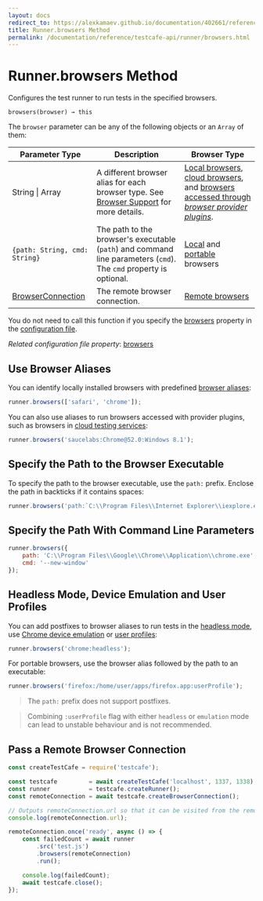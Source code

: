 ```yaml
---
layout: docs
redirect_to: https://alexkamaev.github.io/documentation/402661/reference/testcafe-api/runner/browsers
title: Runner.browsers Method
permalink: /documentation/reference/testcafe-api/runner/browsers.html
---
```

# Runner.browsers Method

Configures the test runner to run tests in the specified browsers.

```text
browsers(browser) → this
```

The `browser` parameter can be any of the following objects or an `Array` of them:

Parameter Type                                                                                        | Description                            | Browser Type
---------------------------------------------------------------------------------------------------- | --------------------------------------------------------------------------------------------------------------------------------------------------------------------- | ----------------------------
String &#124; Array                                                                                           | A different browser alias for each browser type. See [Browser Support](../../../guides/concepts/browsers.md) for more details.                            | [Local browsers](../../../guides/concepts/browsers.md#locally-installed-browsers), [cloud browsers](../../../guides/concepts/browsers.md#browsers-in-cloud-testing-services), and [browsers accessed through *browser provider plugins*](../../../guides/concepts/browsers.md#nonconventional-browsers).                                                                 |
 `{path: String, cmd: String}`                                                                        | The path to the browser's executable (`path`) and command line parameters (`cmd`). The `cmd` property is optional.                                                     | [Local](../../../guides/concepts/browsers.md#locally-installed-browsers) and [portable](../../../guides/concepts/browsers.md#portable-browsers) browsers
[BrowserConnection](../browserconnection/README.md)                                                            | The remote browser connection.                                                                                                                                        | [Remote browsers](../../../guides/concepts/browsers.md#browsers-on-remote-devices)

You do not need to call this function if you specify the [browsers](../../configuration-file.md#browsers) property in the [configuration file](../../configuration-file.md).

*Related configuration file property*: [browsers](../../configuration-file.md#browsers)

## Use Browser Aliases

You can identify locally installed browsers with predefined [browser aliases](../../../guides/concepts/browsers.md#locally-installed-browsers):

```js
runner.browsers(['safari', 'chrome']);
```

You can also use aliases to run browsers accessed with provider plugins, such as browsers in [cloud testing services](../../../guides/concepts/browsers.md#browsers-in-cloud-testing-services):

```js
runner.browsers('saucelabs:Chrome@52.0:Windows 8.1');
```

## Specify the Path to the Browser Executable

To specify the path to the browser executable, use the `path:` prefix. Enclose the path in backticks if it contains spaces:

```js
runner.browsers('path:`C:\\Program Files\\Internet Explorer\\iexplore.exe`');
```

## Specify the Path With Command Line Parameters

```js
runner.browsers({
    path: 'C:\\Program Files\\Google\\Chrome\\Application\\chrome.exe',
    cmd: '--new-window'
});
```

## Headless Mode, Device Emulation and User Profiles

You can add postfixes to browser aliases to run tests in the [headless mode](../../../guides/concepts/browsers.md#test-in-headless-mode), use [Chrome device emulation](../../../guides/concepts/browsers.md#use-chromium-device-emulation) or [user profiles](../../../guides/concepts/browsers.md#user-profiles):

```js
runner.browsers('chrome:headless');
```

For portable browsers, use the browser alias followed by the path to an executable:

```js
runner.browsers('firefox:/home/user/apps/firefox.app:userProfile');
```

> The `path:` prefix does not support postfixes.

<!-- -->

> Combining `:userProfile` flag with either `headless` or `emulation` mode can lead to unstable behaviour and is not recommended.

## Pass a Remote Browser Connection

```js
const createTestCafe = require('testcafe');

const testcafe         = await createTestCafe('localhost', 1337, 1338);
const runner           = testcafe.createRunner();
const remoteConnection = await testcafe.createBrowserConnection();

// Outputs remoteConnection.url so that it can be visited from the remote browser.
console.log(remoteConnection.url);

remoteConnection.once('ready', async () => {
    const failedCount = await runner
        .src('test.js')
        .browsers(remoteConnection)
        .run();

    console.log(failedCount);
    await testcafe.close();
});
```
